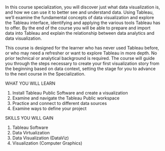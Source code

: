 In this course specialization, you will discover just what data visualization is, and how we can use it to better see and understand data. Using Tableau, we’ll examine the fundamental concepts of data visualization and explore the Tableau interface, identifying and applying the various tools Tableau has to offer. By the end of the course you will be able to prepare and import data into Tableau and explain the relationship between data analytics and data visualization. 

This course is designed for the learner who has never used Tableau before, or who may need a refresher or want to explore Tableau in more depth.  No prior technical or analytical background is required.  The course will guide you through the steps necessary to create your first visualization story from the beginning based on data context,  setting the stage for you to advance to the next course in the Specialization.

WHAT YOU WILL LEARN
1. Install Tableau Public Software and create a visualization 
2. Examine and navigate the Tableau Public workspace
3. Practice and connect to different data sources
4. Examine ways to define your project

SKILLS YOU WILL GAIN
1. Tableau Software
2. Data Virtualization
3. Data Visualization (DataViz)
4. Visualization (Computer Graphics)
